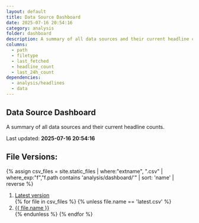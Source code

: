 ```yaml
---
layout: default
title: Data Source Dashboard
date: 2025-07-16 20:54:16
category: analysis
folder: dashboard
description: A summary of all data sources and their current headline counts.
columns:
  - path
  - filetype
  - last_fetched
  - headline_count
  - last_24h_count
dependencies:
  - analysis/headlines
  - data
---
```


## Data Source Dashboard

A summary of all data sources and their current headline counts.

<p>Last updated: <strong>2025-07-16 20:54:16</strong></p>

<div id="dashboard-table"></div>
<script>
function loadCsvTable(sel, csvPath){
  fetch(csvPath)
    .then(r => r.text())
    .then(text => {
      const rows = csvToObjects(text);
      const table = ArrTabler(rows);
      $(sel).html(table);
      new DataTable(sel + ' table', {
        order: [[0, 'desc']],
        columnDefs: [
          { targets: '_all', className: 'dt-head-left dt-body-left' }
        ]
      });
    })
    .catch(() => {
      $(sel).text('Unable to load data.');
    });
}

document.addEventListener('DOMContentLoaded', function(){
  loadCsvTable('#dashboard-table', './latest.csv');
});
</script>

## File Versions:
{% assign csv_files = site.static_files | where:"extname", ".csv" | where_exp:"f","f.path contains 'analysis/dashboard/'" | sort: 'name' | reverse %}
<ol>
  <li><a href="./latest.csv">Latest version</a></li>
  {% for file in csv_files %}
    {% unless file.name == 'latest.csv' %}
  <li><a href="./{{ file.name }}">{{ file.name }}</a></li>
    {% endunless %}
  {% endfor %}
</ol>
